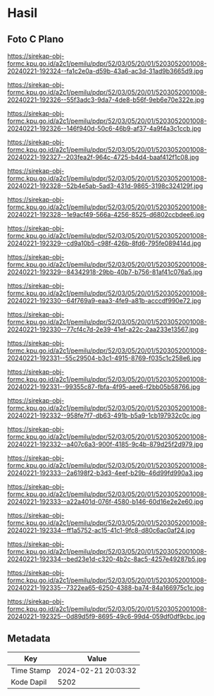 # Hasil

## Foto C Plano

https://sirekap-obj-formc.kpu.go.id/a2c1/pemilu/pdpr/52/03/05/20/01/5203052001008-20240221-192324--fa1c2e0a-d59b-43a6-ac3d-31ad9b3665d9.jpg

https://sirekap-obj-formc.kpu.go.id/a2c1/pemilu/pdpr/52/03/05/20/01/5203052001008-20240221-192326--55f3adc3-9da7-4de8-b56f-9eb6e70e322e.jpg

https://sirekap-obj-formc.kpu.go.id/a2c1/pemilu/pdpr/52/03/05/20/01/5203052001008-20240221-192326--146f940d-50c6-46b9-af37-4a9f4a3c1ccb.jpg

https://sirekap-obj-formc.kpu.go.id/a2c1/pemilu/pdpr/52/03/05/20/01/5203052001008-20240221-192327--203fea2f-964c-4725-b4d4-baaf412f1c08.jpg

https://sirekap-obj-formc.kpu.go.id/a2c1/pemilu/pdpr/52/03/05/20/01/5203052001008-20240221-192328--52b4e5ab-5ad3-431d-9865-3198c324129f.jpg

https://sirekap-obj-formc.kpu.go.id/a2c1/pemilu/pdpr/52/03/05/20/01/5203052001008-20240221-192328--1e9acf49-566a-4256-8525-d6802ccbdee6.jpg

https://sirekap-obj-formc.kpu.go.id/a2c1/pemilu/pdpr/52/03/05/20/01/5203052001008-20240221-192329--cd9a10b5-c98f-426b-8fd6-795fe089414d.jpg

https://sirekap-obj-formc.kpu.go.id/a2c1/pemilu/pdpr/52/03/05/20/01/5203052001008-20240221-192329--84342918-29bb-40b7-b756-81af41c076a5.jpg

https://sirekap-obj-formc.kpu.go.id/a2c1/pemilu/pdpr/52/03/05/20/01/5203052001008-20240221-192330--64f769a9-eaa3-4fe9-a81b-acccdf990e72.jpg

https://sirekap-obj-formc.kpu.go.id/a2c1/pemilu/pdpr/52/03/05/20/01/5203052001008-20240221-192330--77cf4c7d-2e39-41ef-a22c-2aa233e13567.jpg

https://sirekap-obj-formc.kpu.go.id/a2c1/pemilu/pdpr/52/03/05/20/01/5203052001008-20240221-192331--55c29504-b3c1-4915-8769-f035c1c258e6.jpg

https://sirekap-obj-formc.kpu.go.id/a2c1/pemilu/pdpr/52/03/05/20/01/5203052001008-20240221-192331--99355c87-fbfa-4f95-aee6-f2bb05b58766.jpg

https://sirekap-obj-formc.kpu.go.id/a2c1/pemilu/pdpr/52/03/05/20/01/5203052001008-20240221-192332--958fe7f7-db63-491b-b5a9-1cb197932c0c.jpg

https://sirekap-obj-formc.kpu.go.id/a2c1/pemilu/pdpr/52/03/05/20/01/5203052001008-20240221-192332--a407c6a3-900f-4185-9c4b-879d25f2d979.jpg

https://sirekap-obj-formc.kpu.go.id/a2c1/pemilu/pdpr/52/03/05/20/01/5203052001008-20240221-192333--2a6198f2-b3d3-4eef-b29b-46d99fd990a3.jpg

https://sirekap-obj-formc.kpu.go.id/a2c1/pemilu/pdpr/52/03/05/20/01/5203052001008-20240221-192333--a22a401d-076f-4580-b146-60d16e2e2e60.jpg

https://sirekap-obj-formc.kpu.go.id/a2c1/pemilu/pdpr/52/03/05/20/01/5203052001008-20240221-192334--ff1a5752-ac15-41c1-9fc8-d80c6ac0af24.jpg

https://sirekap-obj-formc.kpu.go.id/a2c1/pemilu/pdpr/52/03/05/20/01/5203052001008-20240221-192334--bed23e1d-c320-4b2c-8ac5-4257e49287b5.jpg

https://sirekap-obj-formc.kpu.go.id/a2c1/pemilu/pdpr/52/03/05/20/01/5203052001008-20240221-192335--7322ea65-6250-4388-ba74-84a166975c1c.jpg

https://sirekap-obj-formc.kpu.go.id/a2c1/pemilu/pdpr/52/03/05/20/01/5203052001008-20240221-192325--0d89d5f9-8695-49c6-99d4-059df0df9cbc.jpg


## Metadata

| Key        | Value               |
| ---------- | ------------------- |
| Time Stamp | 2024-02-21 20:03:32 |
| Kode Dapil | 5202                |




